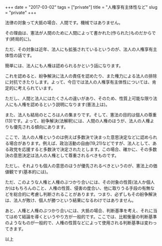 +++
date = "2017-03-02"
tags = ["private"]
title = "人権享有主体性など"
slug = "private"
+++

法律の対象って大抵の場合、人間です。機械ではありません。

その理由は、憲法が人間のために人間によって書かれた(作られた)ものだからです(終局的に)。

ただ、その対象は近年、法人にも拡張されているというのが、法人の人権享有主体性の話です。

簡単には、法人にも人権は認められるかという話になります。

これを認めると、紛争解決に法人の責任を認めたり、また権力による法人の排除に対抗できたりします。よって、今日では法人の人権享有主体性については、肯定的に考えられています。

ただし、人間と法人にはたくさんの違いがあり、そのため、性質上可能な限り法人にも人権を認めるという説明になります(憲法上は)。

また、法人も結局のところは人の集まりです。そして、憲法の目的は個人の尊重(13)です。よって、紛争解決(法解釈)には、人間の人権のほうが、法人の人権よりも優先される傾向にあります。

ここで、法人の人権というのは例えば多数決で決まった意思決定などに認められる場合があります。例えば、政治活動の自由(19,21)などですが、法人として、ある政党を応援すると多数決で決定されたとします。この場合、確かに、その多数決の意思決定は法人の人権として尊重されるべきものです。

ただし、それよりも個人の意思のほうが優先されるべきというのが、憲法上の価値観です(基本的には)。

ただ、このような人権と人権のぶつかり合いには、その対象の性質(法人か個人か)はもちろんのこと、人権の性質、侵害の度合い、他に取りうる手段の有無などを総合的に考慮し判断されることがあります。つまり、必ずしもその紛争解決は、法人が敗け、個人が勝つという結果になるわけではありません。

あと、人権と人権のぶつかり合いには、大抵の場合、判断基準を考え、それに当てはめて結論を導くというやり方が一般的です。ここでは、比較衡量の判断基準のようなものが一般的で、人権の性質などによって使用される判断基準は変わってきます。

以上
		
